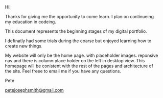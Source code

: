 Hi!

Thanks for giving me the opportunity to come learn.
I plan on continueing my education in codeing.

This document represents the beginning stages of my digital portfolio.

I definatly had some trials during the coarse but enjoyed learning how to create new things.

My website will only be the home page. with placeholder images. reponsive nav and there is column place holder on the left in desktop view. This homepage will be conistent with the rest of the pages and architecture of the site.  Feel freee to email me if you have any questions.



Pete

petejosephsmith@gmail.com


